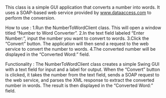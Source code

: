 This class is a simple GUI application that converts a number into words. It uses a SOAP-based web service provided by www.dataaccess.com to perform the conversion.

How to use :
1.Run the NumberToWordClient class. This will open a window titled “Number to Word Converter”.
2.In the text field labeled “Enter Number:”, input the number you want to convert to words.
3.Click the “Convert” button. The application will then send a request to the web service to convert the number to words.
4.The converted number will be displayed in the “Converted Word:” field.

Functionality :
The NumberToWordClient class creates a simple Swing GUI with a text field for input and a label for output. 
When the “Convert” button is clicked, it takes the number from the text field, sends a SOAP request to the web service, 
and parses the XML response to extract the converted number in words. 
The result is then displayed in the “Converted Word:” field.

